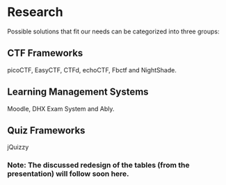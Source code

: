 # Research
Possible solutions that fit our needs can be categorized into three groups:

## CTF Frameworks
picoCTF, EasyCTF, CTFd, echoCTF, Fbctf and NightShade.


## Learning Management Systems
Moodle, DHX Exam System and Ably.

## Quiz Frameworks
jQuizzy


### Note: The discussed redesign of the tables (from the presentation) will follow soon here.
